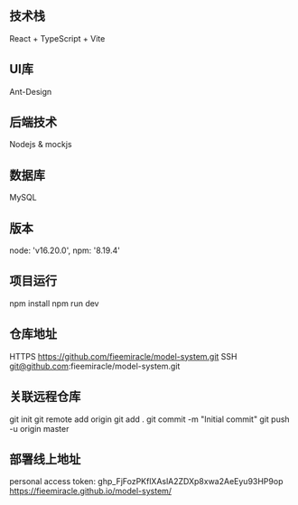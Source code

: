 ## 技术栈
  React + TypeScript + Vite

## UI库
  Ant-Design

## 后端技术
  Nodejs & mockjs

## 数据库
  MySQL

## 版本
  node: 'v16.20.0', npm: '8.19.4'

## 项目运行
  npm install
  npm run dev

## 仓库地址
  HTTPS https://github.com/fieemiracle/model-system.git
  SSH   git@github.com:fieemiracle/model-system.git

## 关联远程仓库
  git init
  git remote add origin <repository-url>
  git add .
  git commit -m "Initial commit"
  git push -u origin master

## 部署线上地址
  personal access token: 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
  https://fieemiracle.github.io/model-system/
